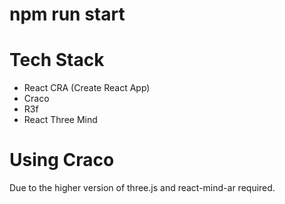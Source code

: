 # npm run start

# Tech Stack

- React CRA (Create React App)
- Craco
- R3f
- React Three Mind

# Using Craco

Due to the higher version of three.js and react-mind-ar required.
